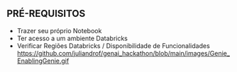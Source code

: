 ## PRÉ-REQUISITOS

* Trazer seu próprio Notebook
* Ter acesso a um ambiente Databricks
* Verificar Regiões Databricks / Disponibilidade de Funcionalidades
https://github.com/juliandrof/genai_hackathon/blob/main/images/Genie_EnablingGenie.gif
